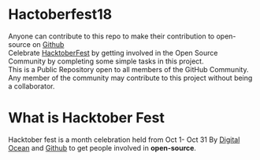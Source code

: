# Hactoberfest18
 Anyone can contribute to this repo to make their contribution to open-source on <a href="https://github.com/">Github</a><br>
 Celebrate [HacktoberFest](https://hacktoberfest.digitalocean.com/) by getting involved in the Open Source Community by completing some simple tasks in this project.<br>
 This is a Public Repository open to all members of the GitHub Community. Any member of the community may contribute to this project without being a collaborator.
# What is Hacktober Fest
 Hacktober fest is a month celebration held from Oct 1- Oct 31 By <a href="https://hacktoberfest.digitalocean.com/">Digital Ocean</a> and <a href="https://github.com/">Github</a> to get people involved in <strong>open-source</strong>.
